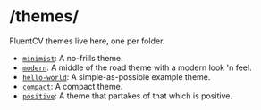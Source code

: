/themes/
========
FluentCV themes live here, one per folder.

- [`minimist`](minimist): A no-frills theme.
- [`modern`](modern): A middle of the road theme with a modern look 'n feel.
- [`hello-world`](hello-world): A simple-as-possible example theme.
- [`compact`](compact): A compact theme.
- [`positive`](positive): A theme that partakes of that which is positive.
